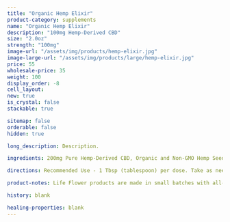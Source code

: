 ```yaml
---
title: "Organic Hemp Elixir"
product-category: supplements
name: "Organic Hemp Elixir"
description: "100mg Hemp-Derived CBD"
size: "2.0oz"
strength: "100mg"
image-url: "/assets/img/products/hemp-elixir.jpg"
image-large-url: "/assets/img/products/large/hemp-elixir.jpg"
price: 55
wholesale-price: 35
weight: 100
display_order: -8
cell_layout:
new: true
is_crystal: false
stackable: true

sitemap: false
orderable: false
hidden: true

long_description: Description.

ingredients: 200mg Pure Hemp-Derived CBD, Organic and Non-GMO Hemp Seed Oil, Organic Calendula Oil, Organic Arnica Oil, Sunflower Lecithin.

directions: Recommended Use - 1 Tbsp (tablespoon) per dose. Take as needed, up to one dose every 3 hours.

product-notes: Life Flower products are made in small batches with all-natural and boutique ingredients. Orders are processed and shipped in 7-10 days.

history: blank

healing-properties: blank
---
```

